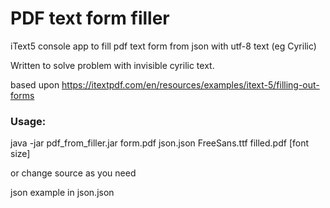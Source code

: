 # PDF text form filler
iText5 console app to fill pdf text form from json with utf-8 text (eg Cyrilic)

Written to solve problem with invisible cyrilic text.

based upon https://itextpdf.com/en/resources/examples/itext-5/filling-out-forms

### Usage:

java -jar pdf_from_filler.jar form.pdf json.json FreeSans.ttf filled.pdf [font size]

or change source as you need

json example in json.json
